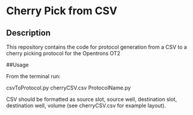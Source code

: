 # Cherry Pick from CSV

## Description
This repository contains the code for protocol generation from a CSV to a cherry picking protocol for the Opentrons OT2

##Usage

From the terminal run: 

csvToProtocol.py cherryCSV.csv ProtocolName.py

CSV should be formatted as source slot, source well, destination slot, destination well, volume (see cherryCSV.csv for example layout). 

